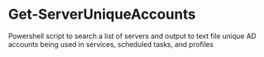 # Get-ServerUniqueAccounts
Powershell script to search a list of servers and output to text file unique AD accounts being used in services, scheduled tasks, and profiles

